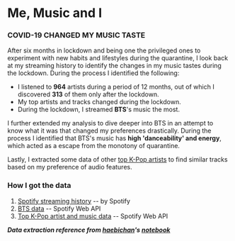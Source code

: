 # Me, Music and I
### **COVID-19 CHANGED MY MUSIC TASTE**

After six months in lockdown and being one the privileged ones to experiment with new habits and lifestyles during the quarantine, I look back at my streaming history to identify the changes in my music tastes during the lockdown. During the process I identified the following:
* I listened to **964** artists during a period of 12 months, out of which I discovered **313** of them only after the lockdown.
* My top artists and tracks changed during the lockdown.
* During the lockdown, I streamed **BTS**'s music the most.

I further extended my analysis to dive deeper into BTS in an attempt to know what it was that changed my preferences drastically. During the process I identified that BTS's music has **high 'danceability' and energy**, which acted as a escape from the monotony of quarantine.

Lastly, I extracted some data of other [top K-Pop artists](https://www.koreaboo.com/lists/top-25-followed-kpop-artists-spotify/) to find similar tracks based on my preference of audio features.

### How I got the data
 1. [Spotify streaming history](https://github.com/Sniggdhaa/Me-Music-and-I/blob/master/my-spotify-data.ipynb) -- by Spotify 
 2. [BTS data](https://github.com/Sniggdhaa/Me-Music-and-I/blob/master/bangtan.ipynb) -- Spotify Web API
 3. [Top K-Pop artist and music data](https://github.com/Sniggdhaa/Me-Music-and-I/blob/master/k-pop-data.ipynb) -- Spotify Web API
 
***Data extraction reference from [haebichan](https://github.com/haebichan)'s [notebook](https://github.com/haebichan/kpopclassifier/blob/master/python%20scripts%20for%20getting%20music%20and%20lyric%20data/find_music_features.py)***
